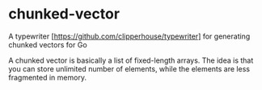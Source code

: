 # chunked-vector
A typewriter [https://github.com/clipperhouse/typewriter] for generating chunked vectors for Go

A chunked vector is basically a list of fixed-length arrays. The idea is that you can store unlimited number of elements, while the elements are less fragmented in memory.
